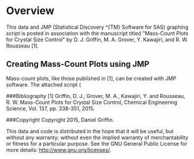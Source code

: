 # Overview
This data and JMP (Statistical Discovery ^{TM} Software for SAS) graphing script is posted in association with the manuscript titled "Mass-Count Plots for Crystal Size Control" by D. J. Griffin, M. A. Grover, Y. Kawajiri, and R. W. Rousseau [1]. 

## Creating Mass-Count Plots using JMP
Mass-count plots, like those published in [1], can be created with JMP software. The attached script (

###Bibliography
[1] Griffin, D. J., Grover, M. A., Kawajiri, Y. and Rousseau, R. W. Mass-Count Plots for Crystal Size Control, Chemical Engineering Science, Vol. 137, pp. 338-351, 2015.

###Copyright
Copyright 2015, Daniel Griffin.

This data and code is distributed in the hope that it will be useful, but without any warranty; without even the implied warranty of merchantability or fitness for a particular purpose. See the GNU General Public License for more details: <http://www.gnu.org/licenses/>.


